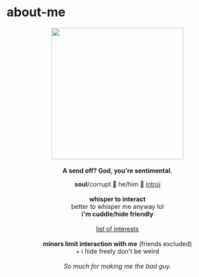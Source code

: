 # about-me
<p align="center">
  <img src="https://i.pinimg.com/564x/6e/8b/3d/6e8b3dd7cbb5fa167fcca2a46d5ff952.jpg" width="300px">
  <br><br><b>A send off? God, you're sentimental.</b>
  </p>
<p align="center">
  <b>soul</b>/corrupt 🎸 he/him 🎸 <a href="https://pronouns.cc/@punishercross">introj</a>
  <br><br>
<b>whisper to interact</b>
<br>better to whisper me anyway lol
<br><b>i'm cuddle/hide friendly</b>
<br><br>
<a href="https://rentry.co/wolfwood_">list of interests</a>
<br><br><b>minors limit interaction with me</b> (friends excluded)
<br>+ i hide freely don't be weird
<br>
<br><i>So much for making me the bad guy.</i>
</p>
